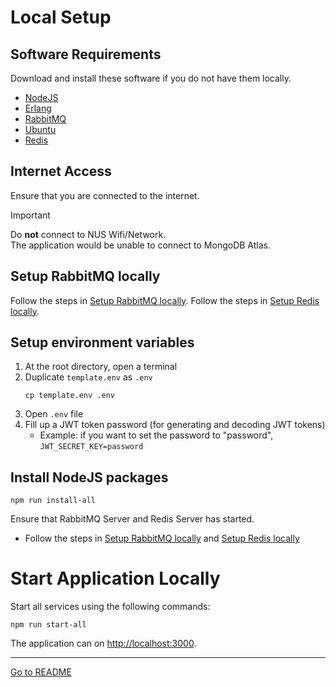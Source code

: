 # Local Setup

## Software Requirements

Download and install these software if you do not have them locally.

- [NodeJS](https://nodejs.org/en/download)
- [Erlang](https://www.erlang.org/downloads)
- [RabbitMQ](https://www.rabbitmq.com/download.html)
- [Ubuntu](https://ubuntu.com/download/desktop)
- [Redis](https://redis.io/download)

## Internet Access

Ensure that you are connected to the internet.

> [!IMPORTANT]
> Do **not** connect to NUS Wifi/Network.\
> The application would be unable to connect to MongoDB Atlas.

## Setup RabbitMQ locally

Follow the steps in [Setup RabbitMQ locally](LocalRabbitMqSetup.md).
Follow the steps in [Setup Redis locally](LocalRedisSetup.md).

## Setup environment variables

1. At the root directory, open a terminal
2. Duplicate `template.env` as `.env`
   ```
   cp template.env .env
   ```
3. Open `.env` file 
4. Fill up a JWT token password
   (for generating and decoding JWT tokens)
    - Example: if you want to set the password to "password",
      `JWT_SECRET_KEY=password`

## Install NodeJS packages

```
npm run install-all
```

Ensure that RabbitMQ Server and Redis Server has started.
- Follow the steps in [Setup RabbitMQ locally](LocalRabbitMqSetup.md) and [Setup Redis locally](LocalRedisSetup.md)

# Start Application Locally

Start all services using the following commands:

```
npm run start-all
```

The application can on [http://localhost:3000](http://localhost:3000).

---

[Go to README](../README.md)
